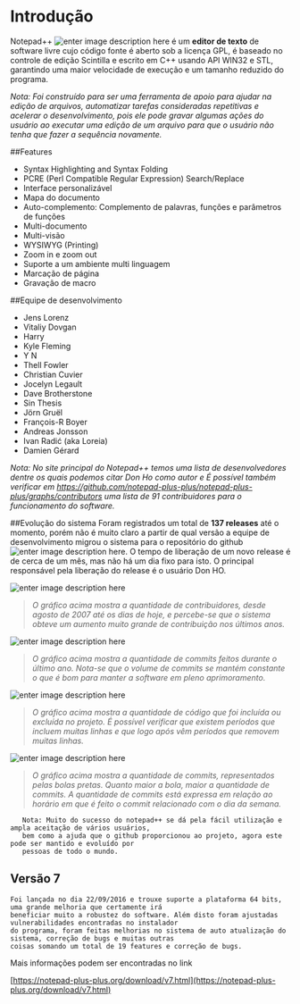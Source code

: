 Introdução
==========

 Notepad++ ![enter image description here](http://i1-win.softpedia-static.com/screenshots/icon-60/Notepad-plus-plus.png) é um **editor de texto** de software livre cujo código fonte é aberto sob a licença GPL, é baseado no controle de edição Scintilla e escrito em C++ usando API WIN32 e STL, garantindo uma maior velocidade de execução e um tamanho reduzido do programa.

*Nota: Foi construído para ser uma ferramenta de apoio para ajudar na edição de arquivos, automatizar tarefas consideradas repetitivas e acelerar o desenvolvimento, pois ele pode gravar algumas ações do usuário ao executar uma edição de um arquivo para que o usuário não tenha que fazer a sequência novamente.*

##Features
* Syntax Highlighting and Syntax Folding
* PCRE (Perl Compatible Regular Expression) Search/Replace
* Interface personalizável
* Mapa do documento
* Auto-complemento: Complemento de palavras, funções e  parâmetros de funções
* Multi-documento
* Multi-visão
* WYSIWYG (Printing)
* Zoom in e zoom out
* Suporte a um ambiente multi linguagem
* Marcação de página
* Gravação de macro

##Equipe de desenvolvimento
* Jens Lorenz
* Vitaliy Dovgan
* Harry
* Kyle Fleming
* Y N
* Thell Fowler
* Christian Cuvier
* Jocelyn Legault
* Dave Brotherstone
* Sin Thesis
* Jörn Gruël
* François-R Boyer
* Andreas Jonsson
* Ivan Radić (aka Loreia)
* Damien Gérard

*Nota: No site principal do Notepad++ temos uma lista de desenvolvedores dentre os quais podemos citar Don Ho como autor e
É possível também verificar em https://github.com/notepad-plus-plus/notepad-plus-plus/graphs/contributors uma lista de 91 contribuidores para o funcionamento do software.*

##Evolução do sistema 
Foram registrados um total de **137 releases** até o momento, porém não é muito claro a partir de qual versão a equipe de desenvolvimento migrou o sistema para o repositório do github ![enter image description here](http://sciactive.com/pnotify/includes/github-icon.png). O tempo de liberação de um novo release é de cerca de um mês, mas não há um dia fixo para isto. O principal responsável pela liberação do release é o usuário Don HO.


![enter image description here](https://lh3.googleusercontent.com/-PxYFiXTf9ew/WAA92WBXC9I/AAAAAAAADV8/CvS15dYEVeQ2kRtoi-Ntqgp4VAW-tGMxgCLcB/s0/Screenshot_1.png "Screenshot_1.png")

  > *O gráfico acima mostra a quantidade de contribuidores, desde agosto de 2007 até os dias de hoje,* 
  > *e percebe-se que o sistema obteve um aumento muito grande de contribuição nos últimos anos.*


 ![enter image description here](https://lh3.googleusercontent.com/-7_YeV0YPENk/WAA-L6CIuzI/AAAAAAAADWE/zS4Y7LPrbFkKLM8mZI82NdIpYGct7_2cwCLcB/s0/Screenshot_2.png "Screenshot_2.png") 
 
   > *O gráfico acima mostra a quantidade de commits feitos durante o último ano. Nota-se que o volume*
   > *de commits se mantém constante o que é bom para manter a software em pleno aprimoramento.*
 
 ![enter image description here](https://lh3.googleusercontent.com/-5s84BM0lNRA/WAA-bhjgr7I/AAAAAAAADWM/DamV9Uhhy_4-GL8BtWMXBdbhGJzcn82dwCLcB/s0/Screenshot_3.png "Screenshot_3.png")
 
   > *O gráfico acima mostra a quantidade de código que foi incluída ou excluída no projeto.* 
   > *É possível verificar que existem períodos que incluem muitas linhas e que logo após* 
   > *vêm períodos que removem muitas linhas.*

![enter image description here](https://lh3.googleusercontent.com/-Oh3VPB_ALiA/WAA-sUI06zI/AAAAAAAADWU/pjQv0_ZFlJAMnEvE3nBYDveb91-m3SZTQCLcB/s0/Screenshot_4.png "Screenshot_4.png")

   > *O gráfico acima mostra a quantidade de commits, representados pelas bolas pretas.* 
   > *Quanto maior a bola, maior a quantidade de commits. A quantidade de commits está* 
   > *expressa em relação ao horário em que é feito o commit relacionado com o dia da semana.*

 
       Nota: Muito do sucesso do notepad++ se dá pela fácil utilização e ampla aceitação de vários usuários, 
       bem como a ajuda que o github proporcionou ao projeto, agora este pode ser mantido e evoluído por 
       pessoas de todo o mundo.


Versão 7
--------
    Foi lançada no dia 22/09/2016 e trouxe suporte a plataforma 64 bits, uma grande melhoria que certamente irá 
    beneficiar muito a robustez do software. Além disto foram ajustadas vulnerabilidades encontradas no instalador 
    do programa, foram feitas melhorias no sistema de auto atualização do sistema, correção de bugs e muitas outras 
    coisas somando um total de 19 features e correção de bugs. 
    
   Mais informações podem ser encontradas no link

[https://notepad-plus-plus.org/download/v7.html](https://notepad-plus-plus.org/download/v7.html)
